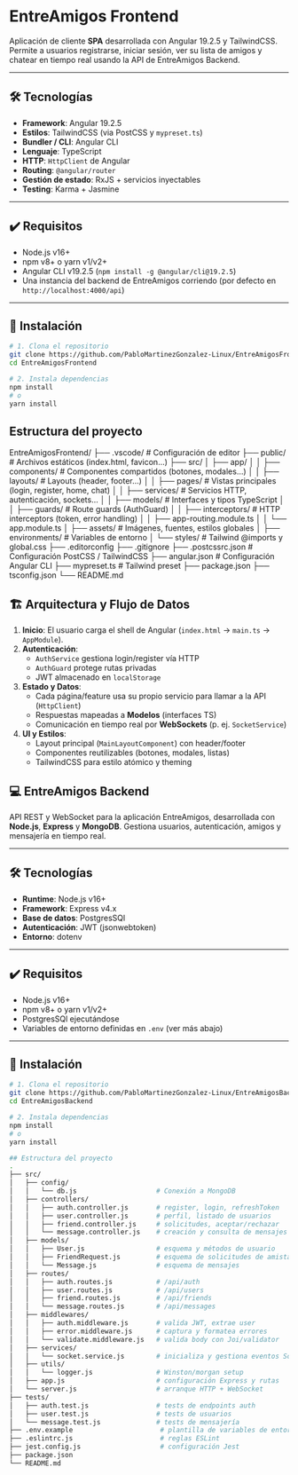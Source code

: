 # EntreAmigos Frontend

Aplicación de cliente **SPA** desarrollada con Angular 19.2.5 y TailwindCSS. Permite a usuarios registrarse, iniciar sesión, ver su lista de amigos y chatear en tiempo real usando la API de EntreAmigos Backend. 

---

## 🛠 Tecnologías

- **Framework**: Angular 19.2.5  
- **Estilos**: TailwindCSS (via PostCSS y `mypreset.ts`)  
- **Bundler / CLI**: Angular CLI  
- **Lenguaje**: TypeScript  
- **HTTP**: `HttpClient` de Angular  
- **Routing**: `@angular/router`  
- **Gestión de estado**: RxJS + servicios inyectables  
- **Testing**: Karma + Jasmine  

---

## ✔️ Requisitos

- Node.js v16+  
- npm v8+ o yarn v1/v2+  
- Angular CLI v19.2.5 (`npm install -g @angular/cli@19.2.5`)  
- Una instancia del backend de EntreAmigos corriendo (por defecto en `http://localhost:4000/api`)

---

## 🚀 Instalación

```bash
# 1. Clona el repositorio
git clone https://github.com/PabloMartinezGonzalez-Linux/EntreAmigosFrontend.git
cd EntreAmigosFrontend

# 2. Instala dependencias
npm install
# o
yarn install
```

## Estructura del proyecto

EntreAmigosFrontend/
├── .vscode/                  # Configuración de editor
├── public/                   # Archivos estáticos (index.html, favicon…)
├── src/
│   ├── app/
│   │   ├── components/       # Componentes compartidos (botones, modales…)
│   │   ├── layouts/          # Layouts (header, footer…)
│   │   ├── pages/            # Vistas principales (login, register, home, chat)
│   │   ├── services/         # Servicios HTTP, autenticación, sockets…
│   │   ├── models/           # Interfaces y tipos TypeScript
│   │   ├── guards/           # Route guards (AuthGuard)
│   │   ├── interceptors/     # HTTP interceptors (token, error handling)
│   │   ├── app-routing.module.ts
│   │   └── app.module.ts
│   ├── assets/               # Imágenes, fuentes, estilos globales
│   ├── environments/         # Variables de entorno
│   └── styles/               # Tailwind @imports y global.css
├── .editorconfig
├── .gitignore
├── .postcssrc.json           # Configuración PostCSS / TailwindCSS
├── angular.json              # Configuración Angular CLI
├── mypreset.ts               # Tailwind preset
├── package.json
├── tsconfig.json
└── README.md                

## 🏗️ Arquitectura y Flujo de Datos

1. **Inicio**: El usuario carga el shell de Angular (`index.html` → `main.ts` → `AppModule`).  
2. **Autenticación**:  
   - `AuthService` gestiona login/register vía HTTP  
   - `AuthGuard` protege rutas privadas  
   - JWT almacenado en `localStorage`  
3. **Estado y Datos**:  
   - Cada página/feature usa su propio servicio para llamar a la API (`HttpClient`)  
   - Respuestas mapeadas a **Modelos** (interfaces TS)  
   - Comunicación en tiempo real por **WebSockets** (p. ej. `SocketService`)  
4. **UI y Estilos**:  
   - Layout principal (`MainLayoutComponent`) con header/footer  
   - Componentes reutilizables (botones, modales, listas)  
   - TailwindCSS para estilo atómico y theming  


## 💻 EntreAmigos Backend

API REST y WebSocket para la aplicación EntreAmigos, desarrollada con **Node.js**, **Express** y **MongoDB**. Gestiona usuarios, autenticación, amigos y mensajería en tiempo real.

---

## 🛠 Tecnologías

- **Runtime**: Node.js v16+  
- **Framework**: Express v4.x  
- **Base de datos**: PostgresSQl
- **Autenticación**: JWT (jsonwebtoken)  
- **Entorno**: dotenv  

---

## ✔️ Requisitos

- Node.js v16+  
- npm v8+ o yarn v1/v2+  
- PostgresSQl ejecutándose 
- Variables de entorno definidas en `.env` (ver más abajo)  

---

## 🚀 Instalación

```bash
# 1. Clona el repositorio
git clone https://github.com/PabloMartinezGonzalez-Linux/EntreAmigosBackend.git
cd EntreAmigosBackend

# 2. Instala dependencias
npm install
# o
yarn install
```
```bash
## Estructura del proyecto  
.
├── src/
│   ├── config/
│   │   └── db.js                    # Conexión a MongoDB
│   ├── controllers/
│   │   ├── auth.controller.js       # register, login, refreshToken
│   │   ├── user.controller.js       # perfil, listado de usuarios
│   │   ├── friend.controller.js     # solicitudes, aceptar/rechazar
│   │   └── message.controller.js    # creación y consulta de mensajes
│   ├── models/
│   │   ├── User.js                  # esquema y métodos de usuario
│   │   ├── FriendRequest.js         # esquema de solicitudes de amistad
│   │   └── Message.js               # esquema de mensajes
│   ├── routes/
│   │   ├── auth.routes.js           # /api/auth
│   │   ├── user.routes.js           # /api/users
│   │   ├── friend.routes.js         # /api/friends
│   │   └── message.routes.js        # /api/messages
│   ├── middlewares/
│   │   ├── auth.middleware.js       # valida JWT, extrae user
│   │   ├── error.middleware.js      # captura y formatea errores
│   │   └── validate.middleware.js   # valida body con Joi/validator
│   ├── services/
│   │   └── socket.service.js        # inicializa y gestiona eventos Socket.IO
│   ├── utils/
│   │   └── logger.js                # Winston/morgan setup
│   ├── app.js                       # configuración Express y rutas
│   └── server.js                    # arranque HTTP + WebSocket
├── tests/
│   ├── auth.test.js                 # tests de endpoints auth
│   ├── user.test.js                 # tests de usuarios
│   └── message.test.js              # tests de mensajería
├── .env.example                      # plantilla de variables de entorno
├── .eslintrc.js                      # reglas ESLint
├── jest.config.js                    # configuración Jest
├── package.json
└── README.md
```
